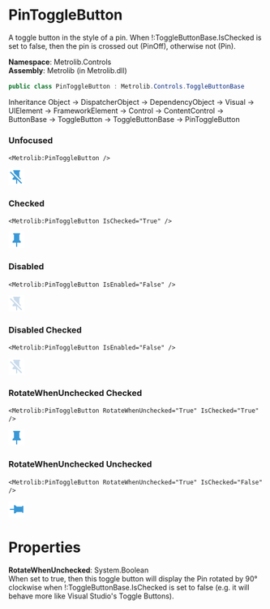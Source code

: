# PinToggleButton  

A toggle button in the style of a pin. When !:ToggleButtonBase.IsChecked is set to false, then
                the pin is crossed out (PinOff), otherwise not (Pin).

**Namespace**: Metrolib.Controls  
**Assembly**: Metrolib (in Metrolib.dll)  

```C#
public class PinToggleButton : Metrolib.Controls.ToggleButtonBase
```

Inheritance Object -> DispatcherObject -> DependencyObject -> Visual -> UIElement -> FrameworkElement -> Control -> ContentControl -> ButtonBase -> ToggleButton -> ToggleButtonBase -> PinToggleButton
### Unfocused

```xaml
<Metrolib:PinToggleButton />

```
![Image of PinToggleButton, Unfocused](Unfocused.png)

### Checked

```xaml
<Metrolib:PinToggleButton IsChecked="True" />

```
![Image of PinToggleButton, Checked](Checked.png)

### Disabled

```xaml
<Metrolib:PinToggleButton IsEnabled="False" />

```
![Image of PinToggleButton, Disabled](Disabled.png)

### Disabled Checked

```xaml
<Metrolib:PinToggleButton IsEnabled="False" />

```
![Image of PinToggleButton, Disabled Checked](Disabled_Checked.png)

### RotateWhenUnchecked Checked

```xaml
<Metrolib:PinToggleButton RotateWhenUnchecked="True" IsChecked="True" />

```
![Image of PinToggleButton, RotateWhenUnchecked Checked](RotateWhenUnchecked_Checked.png)

### RotateWhenUnchecked Unchecked

```xaml
<Metrolib:PinToggleButton RotateWhenUnchecked="True" IsChecked="False" />

```
![Image of PinToggleButton, RotateWhenUnchecked Unchecked](RotateWhenUnchecked_Unchecked.png)

# Properties  

**RotateWhenUnchecked**: System.Boolean  
When set to true, then this toggle button will display the Pin rotated by 90° clockwise when
               !:ToggleButtonBase.IsChecked is set to false (e.g. it will behave more like Visual Studio's Toggle Buttons).

